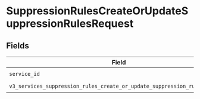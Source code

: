 # SuppressionRulesCreateOrUpdateSuppressionRulesRequest


## Fields

| Field                                                                                                                                                  | Type                                                                                                                                                   | Required                                                                                                                                               | Description                                                                                                                                            |
| ------------------------------------------------------------------------------------------------------------------------------------------------------ | ------------------------------------------------------------------------------------------------------------------------------------------------------ | ------------------------------------------------------------------------------------------------------------------------------------------------------ | ------------------------------------------------------------------------------------------------------------------------------------------------------ |
| `service_id`                                                                                                                                           | *str*                                                                                                                                                  | :heavy_check_mark:                                                                                                                                     | N/A                                                                                                                                                    |
| `v3_services_suppression_rules_create_or_update_suppression_rules_request`                                                                             | [models.V3ServicesSuppressionRulesCreateOrUpdateSuppressionRulesRequest](../models/v3servicessuppressionrulescreateorupdatesuppressionrulesrequest.md) | :heavy_check_mark:                                                                                                                                     | N/A                                                                                                                                                    |